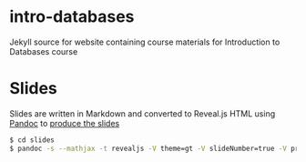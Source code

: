 # intro-databases
Jekyll source for website containing course materials for Introduction to Databases course

# Slides

Slides are written in Markdown and converted to Reveal.js HTML using [Pandoc](http://pandoc.org/) to  [produce the slides](http://pandoc.org/README.html#producing-slide-shows-with-pandoc)

```sh
$ cd slides
$ pandoc -s --mathjax -t revealjs -V theme=gt -V slideNumber=true -V progress=true -o database-concepts.html database-concepts.md

```
